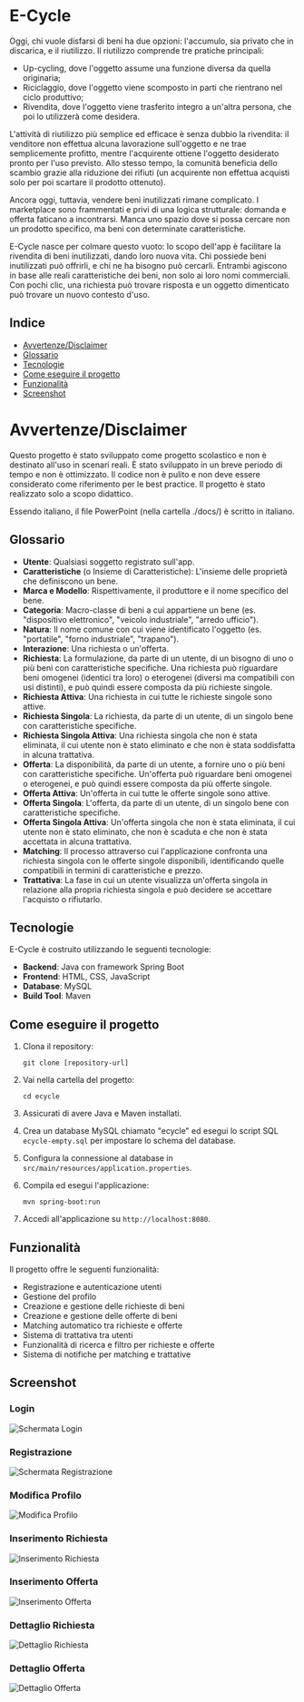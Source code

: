 # E-Cycle

Oggi, chi vuole disfarsi di beni ha due opzioni: l'accumulo, sia privato che in discarica, e il riutilizzo.
Il riutilizzo comprende tre pratiche principali:
- Up-cycling, dove l'oggetto assume una funzione diversa da quella originaria;
- Riciclaggio, dove l'oggetto viene scomposto in parti che rientrano nel ciclo produttivo;
- Rivendita, dove l'oggetto viene trasferito integro a un'altra persona, che poi lo utilizzerà come desidera.

L'attività di riutilizzo più semplice ed efficace è senza dubbio la rivendita: il venditore non effettua alcuna lavorazione sull'oggetto e ne trae semplicemente profitto, mentre l'acquirente ottiene l'oggetto desiderato pronto per l'uso previsto. Allo stesso tempo, la comunità beneficia dello scambio grazie alla riduzione dei rifiuti (un acquirente non effettua acquisti solo per poi scartare il prodotto ottenuto).

Ancora oggi, tuttavia, vendere beni inutilizzati rimane complicato. I marketplace sono frammentati e privi di una logica strutturale: domanda e offerta faticano a incontrarsi. Manca uno spazio dove si possa cercare non un prodotto specifico, ma beni con determinate caratteristiche.

E-Cycle nasce per colmare questo vuoto: lo scopo dell'app è facilitare la rivendita di beni inutilizzati, dando loro nuova vita.
Chi possiede beni inutilizzati può offrirli, e chi ne ha bisogno può cercarli. Entrambi agiscono in base alle reali caratteristiche dei beni, non solo ai loro nomi commerciali.
Con pochi clic, una richiesta può trovare risposta e un oggetto dimenticato può trovare un nuovo contesto d'uso.

## Indice
- [Avvertenze/Disclaimer](#avvertentedisclaimer)
- [Glossario](#glossario)
- [Tecnologie](#tecnologie)
- [Come eseguire il progetto](#come-eseguire-il-progetto)
- [Funzionalità](#funzionalità)
- [Screenshot](#screenshot)

# Avvertenze/Disclaimer

Questo progetto è stato sviluppato come progetto scolastico e non è destinato all'uso in scenari reali. È stato sviluppato in un breve periodo di tempo e non è ottimizzato. Il codice non è pulito e non deve essere considerato come riferimento per le best practice. Il progetto è stato realizzato solo a scopo didattico.

Essendo italiano, il file PowerPoint (nella cartella ./docs/) è scritto in italiano.

## Glossario

- **Utente**: Qualsiasi soggetto registrato sull'app.
- **Caratteristiche** (o Insieme di Caratteristiche): L'insieme delle proprietà che definiscono un bene.
- **Marca e Modello**: Rispettivamente, il produttore e il nome specifico del bene.
- **Categoria**: Macro-classe di beni a cui appartiene un bene (es. "dispositivo elettronico", "veicolo industriale", "arredo ufficio").
- **Natura**: Il nome comune con cui viene identificato l'oggetto (es. "portatile", "forno industriale", "trapano").
- **Interazione**: Una richiesta o un'offerta.
- **Richiesta**: La formulazione, da parte di un utente, di un bisogno di uno o più beni con caratteristiche specifiche. Una richiesta può riguardare beni omogenei (identici tra loro) o eterogenei (diversi ma compatibili con usi distinti), e può quindi essere composta da più richieste singole.
- **Richiesta Attiva**: Una richiesta in cui tutte le richieste singole sono attive.
- **Richiesta Singola**: La richiesta, da parte di un utente, di un singolo bene con caratteristiche specifiche.
- **Richiesta Singola Attiva**: Una richiesta singola che non è stata eliminata, il cui utente non è stato eliminato e che non è stata soddisfatta in alcuna trattativa.
- **Offerta**: La disponibilità, da parte di un utente, a fornire uno o più beni con caratteristiche specifiche. Un'offerta può riguardare beni omogenei o eterogenei, e può quindi essere composta da più offerte singole.
- **Offerta Attiva**: Un'offerta in cui tutte le offerte singole sono attive.
- **Offerta Singola**: L'offerta, da parte di un utente, di un singolo bene con caratteristiche specifiche.
- **Offerta Singola Attiva**: Un'offerta singola che non è stata eliminata, il cui utente non è stato eliminato, che non è scaduta e che non è stata accettata in alcuna trattativa.
- **Matching**: Il processo attraverso cui l'applicazione confronta una richiesta singola con le offerte singole disponibili, identificando quelle compatibili in termini di caratteristiche e prezzo.
- **Trattativa**: La fase in cui un utente visualizza un'offerta singola in relazione alla propria richiesta singola e può decidere se accettare l'acquisto o rifiutarlo.

## Tecnologie

E-Cycle è costruito utilizzando le seguenti tecnologie:

- **Backend**: Java con framework Spring Boot
- **Frontend**: HTML, CSS, JavaScript
- **Database**: MySQL
- **Build Tool**: Maven

## Come eseguire il progetto

1. Clona il repository:
   ```
   git clone [repository-url]
   ```

2. Vai nella cartella del progetto:
   ```
   cd ecycle
   ```

3. Assicurati di avere Java e Maven installati.

4. Crea un database MySQL chiamato "ecycle" ed esegui lo script SQL `ecycle-empty.sql` per impostare lo schema del database.

5. Configura la connessione al database in `src/main/resources/application.properties`.

6. Compila ed esegui l'applicazione:
   ```
   mvn spring-boot:run
   ```

7. Accedi all'applicazione su `http://localhost:8080`.

## Funzionalità

Il progetto offre le seguenti funzionalità:

- Registrazione e autenticazione utenti
- Gestione del profilo
- Creazione e gestione delle richieste di beni
- Creazione e gestione delle offerte di beni
- Matching automatico tra richieste e offerte
- Sistema di trattativa tra utenti
- Funzionalità di ricerca e filtro per richieste e offerte
- Sistema di notifiche per matching e trattative

## Screenshot

### Login
![Schermata Login](images/login.png)

### Registrazione
![Schermata Registrazione](images/registration.png)

### Modifica Profilo
![Modifica Profilo](images/profile-edit.png)

### Inserimento Richiesta
![Inserimento Richiesta](images/requestInsertion.png)

### Inserimento Offerta
![Inserimento Offerta](images/offerInsertion.png)

### Dettaglio Richiesta
![Dettaglio Richiesta](images/requestDetails.png)

### Dettaglio Offerta
![Dettaglio Offerta](images/offerDetails.png)